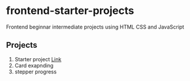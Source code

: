 # frontend-starter-projects
Frontend beginnar intermediate projects using HTML CSS and JavaScript  

## Projects 

1. Starter project
    [Link](https://github.com/abdullahatrash/frontend-starter-projects/tree/main/starter-project)
2. Card exapnding
3. stepper progress